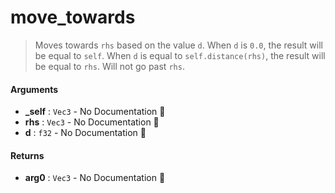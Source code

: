 # move\_towards

>  Moves towards `rhs` based on the value `d`.
>  When `d` is `0.0`, the result will be equal to `self`. When `d` is equal to
>  `self.distance(rhs)`, the result will be equal to `rhs`. Will not go past `rhs`.

#### Arguments

- **\_self** : `Vec3` \- No Documentation 🚧
- **rhs** : `Vec3` \- No Documentation 🚧
- **d** : `f32` \- No Documentation 🚧

#### Returns

- **arg0** : `Vec3` \- No Documentation 🚧